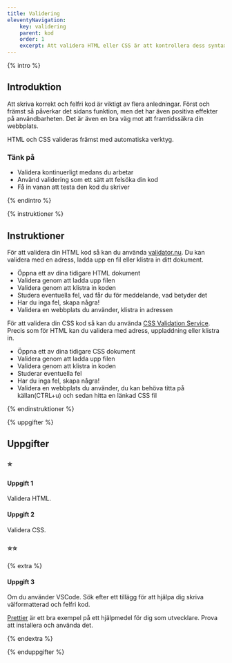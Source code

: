 ```yaml
---
title: Validering
eleventyNavigation:
    key: validering
    parent: kod
    order: 1
    excerpt: Att validera HTML eller CSS är att kontrollera dess syntax
---
```


{% intro %}

## Introduktion
Att skriva korrekt och felfri kod är viktigt av flera anledningar. Först och främst
så påverkar det sidans funktion, men det har även positiva effekter på användbarheten.
Det är även en bra väg mot att framtidssäkra din webbplats.

HTML och CSS valideras främst med automatiska verktyg.

### Tänk på

 - Validera kontinuerligt medans du arbetar
 - Använd validering som ett sätt att felsöka din kod
 - Få in vanan att testa den kod du skriver

{% endintro %}

{% instruktioner %}

## Instruktioner

För att validera din HTML kod så kan du använda [validator.nu](https://validator.nu/).
Du kan validera med en adress, ladda upp en fil eller klistra in ditt dokument.

 - Öppna ett av dina tidigare HTML dokument
 - Validera genom att ladda upp filen
 - Validera genom att klistra in koden
 - Studera eventuella fel, vad får du för meddelande, vad betyder det
 - Har du inga fel, skapa några!
 - Validera en webbplats du använder, klistra in adressen

För att validera din CSS kod så kan du använda [CSS Validation Service](https://jigsaw.w3.org/css-validator/).
Precis som för HTML kan du validera med adress, uppladdning eller klistra in.

 - Öppna ett av dina tidigare CSS dokument
 - Validera genom att ladda upp filen
 - Validera genom att klistra in koden
 - Studerar eventuella fel
 - Har du inga fel, skapa några!
 - Validera en webbplats du använder, du kan behöva titta på källan(CTRL+u) och sedan hitta en länkad CSS fil 

{% endinstruktioner %}

{% uppgifter %}

## Uppgifter
### ⭐
#### Uppgift 1

Validera HTML.

#### Uppgift 2

Validera CSS.

### ⭐⭐

{% extra %}

#### Uppgift 3

Om du använder VSCode. Sök efter ett tillägg för att hjälpa dig
skriva välformatterad och felfri kod.

[Prettier](https://prettier.io/) är ett bra exempel på ett hjälpmedel
för dig som utvecklare. Prova att installera och använda det.

{% endextra %}

{% enduppgifter %}